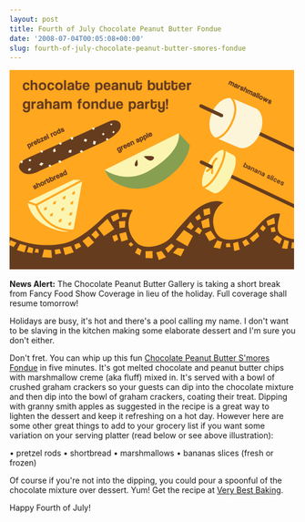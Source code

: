 ```yaml
---
layout: post
title: Fourth of July Chocolate Peanut Butter Fondue
date: '2008-07-04T00:05:08+00:00'
slug: fourth-of-july-chocolate-peanut-butter-smores-fondue
---
```

<img src='/images/uploads/2008/07/fondue.gif' alt='Fondue' />

<strong>News Alert:</strong> The Chocolate Peanut Butter Gallery is taking a short break from Fancy Food Show Coverage in lieu of the holiday. Full coverage shall resume tomorrow!

Holidays are busy, it's hot and there's a pool calling my name. I don't want to be slaving in the kitchen making some elaborate dessert and I'm sure you don't either.

Don't fret. You can whip up this fun <a href="http://www.verybestbaking.com/recipes/detail.aspx?ID=32335">Chocolate Peanut Butter S'mores Fondue</a> in five minutes. It's got melted chocolate and peanut butter chips with marshmallow creme (aka fluff) mixed in. It's served with a bowl of crushed graham crackers so your guests can dip into the chocolate mixture and then dip into the bowl of graham crackers, coating their treat. Dipping with granny smith apples as suggested in the recipe is a great way to lighten the dessert and keep it refreshing on a hot day. However here are some other great things to add to your grocery list if you want some variation on your serving platter (read below or see above illustration):

&#8226; pretzel rods
&#8226; shortbread
&#8226; marshmallows
&#8226; bananas slices (fresh or frozen)

Of course if you're not into the dipping, you could pour a spoonful of the chocolate mixture over dessert. Yum! Get the recipe at <a href="http://www.verybestbaking.com/recipes/detail.aspx?ID=32335">Very Best Baking</a>.

Happy Fourth of July!
